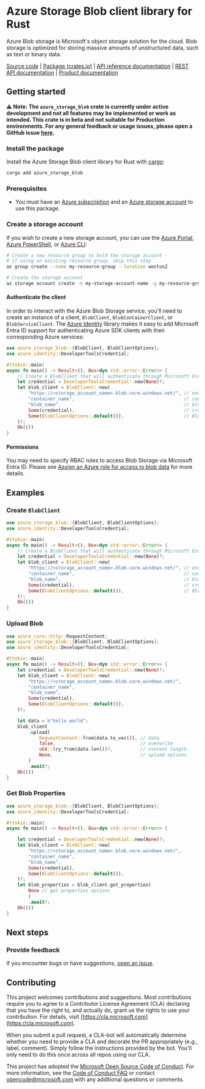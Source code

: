 # Azure Storage Blob client library for Rust

Azure Blob storage is Microsoft's object storage solution for the cloud. Blob storage is optimized for storing massive amounts of unstructured data, such as text or binary data.

[Source code] | [Package (crates.io)] | [API reference documentation] | [REST API documentation] | [Product documentation]

## Getting started

**⚠️ Note: The `azure_storage_blob` crate is currently under active development and not all features may be implemented or work as intended. This crate is in beta and not suitable for Production environments. For any general feedback or usage issues, please open a GitHub issue [here](https://github.com/Azure/azure-sdk-for-rust/issues).**

### Install the package

Install the Azure Storage Blob client library for Rust with [cargo]:

```sh
cargo add azure_storage_blob
```

### Prerequisites

* You must have an [Azure subscription] and an [Azure storage account] to use this package.

### Create a storage account

If you wish to create a new storage account, you can use the
[Azure Portal], [Azure PowerShell], or [Azure CLI]:

```sh
# Create a new resource group to hold the storage account -
# if using an existing resource group, skip this step
az group create --name my-resource-group --location westus2

# Create the storage account
az storage account create -n my-storage-account-name -g my-resource-group
```

#### Authenticate the client

In order to interact with the Azure Blob Storage service, you'll need to create an instance of a client, `BlobClient`, `BlobContainerClient`, or `BlobServiceClient`. The [Azure Identity] library makes it easy to add Microsoft Entra ID support for authenticating Azure SDK clients with their corresponding Azure services:

```rust no_run
use azure_storage_blob::{BlobClient, BlobClientOptions};
use azure_identity::DeveloperToolsCredential;

#[tokio::main]
async fn main() -> Result<(), Box<dyn std::error::Error>> {
    // Create a BlobClient that will authenticate through Microsoft Entra ID
    let credential = DeveloperToolsCredential::new(None)?;
    let blob_client = BlobClient::new(
        "https://<storage_account_name>.blob.core.windows.net/", // endpoint
        "container_name",                                        // container name
        "blob_name",                                             // blob name
        Some(credential),                                        // credential
        Some(BlobClientOptions::default()),                      // BlobClient options
    )?;
    Ok(())
}
```

#### Permissions

You may need to specify RBAC roles to access Blob Storage via Microsoft Entra ID. Please see [Assign an Azure role for access to blob data] for more details.

## Examples

### Create `BlobClient`

```rust no_run
use azure_storage_blob::{BlobClient, BlobClientOptions};
use azure_identity::DeveloperToolsCredential;

#[tokio::main]
async fn main() -> Result<(), Box<dyn std::error::Error>> {
    // Create a BlobClient that will authenticate through Microsoft Entra ID
    let credential = DeveloperToolsCredential::new(None)?;
    let blob_client = BlobClient::new(
        "https://<storage_account_name>.blob.core.windows.net/", // endpoint
        "container_name",                                        // container name
        "blob_name",                                             // blob name
        Some(credential),                                        // credential
        Some(BlobClientOptions::default()),                      // BlobClient options
    )?;
    Ok(())
}
```

### Upload Blob

```rust no_run
use azure_core::http::RequestContent;
use azure_storage_blob::{BlobClient, BlobClientOptions};
use azure_identity::DeveloperToolsCredential;

#[tokio::main]
async fn main() -> Result<(), Box<dyn std::error::Error>> {
    let credential = DeveloperToolsCredential::new(None)?;
    let blob_client = BlobClient::new(
        "https://<storage_account_name>.blob.core.windows.net/",
        "container_name",
        "blob_name",
        Some(credential),
        Some(BlobClientOptions::default()),
    )?;

    let data = b"hello world";
    blob_client
        .upload(
            RequestContent::from(data.to_vec()), // data
            false,                               // overwrite
            u64::try_from(data.len())?,          // content length
            None,                                // upload options
        )
        .await?;
    Ok(())
}
```

### Get Blob Properties

```rust no_run
use azure_storage_blob::{BlobClient, BlobClientOptions};
use azure_identity::DeveloperToolsCredential;

#[tokio::main]
async fn main() -> Result<(), Box<dyn std::error::Error>> {

    let credential = DeveloperToolsCredential::new(None)?;
    let blob_client = BlobClient::new(
        "https://<storage_account_name>.blob.core.windows.net/",
        "container_name",
        "blob_name",
        Some(credential),
        Some(BlobClientOptions::default()),
    )?;
    let blob_properties = blob_client.get_properties(
        None // get properties options
        )
        .await?;
    Ok(())
}
```

## Next steps

### Provide feedback

If you encounter bugs or have suggestions, [open an issue](https://github.com/Azure/azure-sdk-for-rust/issues).

## Contributing

This project welcomes contributions and suggestions. Most contributions require you to agree to a Contributor License Agreement (CLA) declaring that you have the right to, and actually do, grant us the rights to use your contribution. For details, visit [https://cla.microsoft.com](https://cla.microsoft.com).

When you submit a pull request, a CLA-bot will automatically determine whether you need to provide a CLA and decorate the PR appropriately (e.g., label, comment). Simply follow the instructions provided by the bot. You'll only need to do this once across all repos using our CLA.

This project has adopted the [Microsoft Open Source Code of Conduct](https://opensource.microsoft.com/codeofconduct/). For more information, see the [Code of Conduct FAQ](https://opensource.microsoft.com/codeofconduct/faq/) or contact [opencode@microsoft.com](mailto:opencode@microsoft.com) with any additional questions or comments.

<!-- LINKS -->
[Azure subscription]: https://azure.microsoft.com/free/
[Azure storage account]: https://learn.microsoft.com/azure/storage/common/storage-account-overview
[Azure Portal]: https://learn.microsoft.com/azure/storage/common/storage-quickstart-create-account?tabs=azure-portal
[Azure PowerShell]: https://learn.microsoft.com/azure/storage/common/storage-quickstart-create-account?tabs=azure-powershell
[Azure CLI]: https://learn.microsoft.com/azure/storage/common/storage-quickstart-create-account?tabs=azure-cli
[cargo]: https://dev-doc.rust-lang.org/stable/cargo/commands/cargo.html
[Azure Identity]: https://github.com/Azure/azure-sdk-for-rust/tree/main/sdk/identity/azure_identity
[API reference documentation]: https://docs.rs/crate/azure_storage_blob/latest
[Package (crates.io)]: https://crates.io/crates/azure_storage_blob
[Source code]: https://github.com/Azure/azure-sdk-for-rust/tree/main/sdk/storage/azure_storage_blob
[REST API documentation]: https://learn.microsoft.com/rest/api/storageservices/blob-service-rest-api
[Product documentation]: https://learn.microsoft.com/azure/storage/blobs/storage-blobs-overview
[Assign an Azure role for access to blob data]: https://learn.microsoft.com/azure/storage/blobs/assign-azure-role-data-access?tabs=portal
